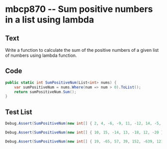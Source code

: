 # mbcp870 -- Sum positive numbers in a list using lambda

## Text

Write a function to calculate the sum of the positive numbers of a given list of numbers using lambda function.

## Code

```csharp
public static int SumPositiveNum(List<int> nums) {
    var sumPositiveNum = nums.Where(num => num > 0).ToList();
    return sumPositiveNum.Sum();
}
```

## Test List

```csharp
Debug.Assert(SumPositiveNum(new int[] { 2, 4, -6, -9, 11, -12, 14, -5, 17 }) == 48);
```

```csharp
Debug.Assert(SumPositiveNum(new int[] { 10, 15, -14, 13, -18, 12, -20 }) == 50);
```

```csharp
Debug.Assert(SumPositiveNum(new int[] { 19, -65, 57, 39, 152, -639, 121, 44, 90, -190 }) == 522);
```
